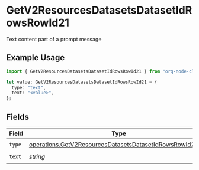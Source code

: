 # GetV2ResourcesDatasetsDatasetIdRowsRowId21

Text content part of a prompt message

## Example Usage

```typescript
import { GetV2ResourcesDatasetsDatasetIdRowsRowId21 } from "orq-node-client/models/operations";

let value: GetV2ResourcesDatasetsDatasetIdRowsRowId21 = {
  type: "text",
  text: "<value>",
};
```

## Fields

| Field                                                                                                                                | Type                                                                                                                                 | Required                                                                                                                             | Description                                                                                                                          |
| ------------------------------------------------------------------------------------------------------------------------------------ | ------------------------------------------------------------------------------------------------------------------------------------ | ------------------------------------------------------------------------------------------------------------------------------------ | ------------------------------------------------------------------------------------------------------------------------------------ |
| `type`                                                                                                                               | [operations.GetV2ResourcesDatasetsDatasetIdRowsRowId2Type](../../models/operations/getv2resourcesdatasetsdatasetidrowsrowid2type.md) | :heavy_check_mark:                                                                                                                   | N/A                                                                                                                                  |
| `text`                                                                                                                               | *string*                                                                                                                             | :heavy_check_mark:                                                                                                                   | N/A                                                                                                                                  |